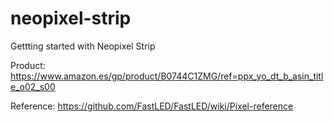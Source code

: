 # neopixel-strip
Gettting started with Neopixel Strip

Product: https://www.amazon.es/gp/product/B0744C1ZMG/ref=ppx_yo_dt_b_asin_title_o02_s00

Reference: https://github.com/FastLED/FastLED/wiki/Pixel-reference